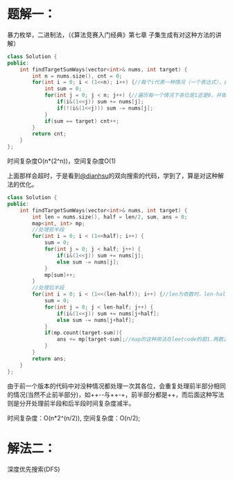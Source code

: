 # 题解一：

暴力枚举，二进制法，（《算法竞赛入门经典》第七章 子集生成有对这种方法的讲解）

```cpp
class Solution {
public:
    int findTargetSumWays(vector<int>& nums, int target) {
        int n = nums.size(), cnt = 0;
        for(int i = 0; i < (1<<n); i++) {//每个i代表一种情况（一个表达式），i的二进制形式中1和0分别表示+和-
            int sum = 0;
            for(int j = 0; j < n; j++) {//遍历每一个情况下各位是1还是0，并做相应的操作
                if(i&(1<<j)) sum += nums[j];
                if(!(i&(1<<j))) sum -= nums[j]; 
            }
            if(sum == target) cnt++;
        }
        return cnt;
    }
};
```

时间复杂度O(n*(2^n))，空间复杂度O(1)

上面那样会超时，于是看到[@dianhsu](/u/dianhsu/)的双向搜索的代码，学到了，算是对这种解法的优化。

```cpp
class Solution {
public:
    int findTargetSumWays(vector<int>& nums, int target) {
    	int len = nums.size(), half = len/2, sum, ans = 0;
        map<int, int> mp;
        //处理前半段
        for(int i = 0; i < (1<<half); i++) {
            sum = 0;
            for(int j = 0; j < half; j++) {
                if(i&(1<<j)) sum += nums[j];
                else sum -= nums[j];
            }
            mp[sum]++;
        }
        //处理后半段
        for(int i = 0; i < (1<<(len-half)); i++) {//len为奇数时，len-half才为后半段的长度
            sum = 0;
            for(int j = 0; j < len-half; j++) {
                if(i&(1<<j)) sum += nums[j+half];
                else sum -= nums[j+half];
            }
            if(mp.count(target-sum)){
				ans += mp[target-sum];//map的这种用法在leetcode的题1.两数之和中就有用到，还是挺巧妙的。
            }
        }
        return ans;
    }
};
```

由于前一个版本的代码中对没种情况都处理一次其各位，会重复处理前半部分相同的情况(当然不止前半部分)，如++--与++-+，前半部分都是++，而后面这种写法则是分开处理前半段和后半段时间复杂度减半。

时间复杂度：O(n*2^(n/2)), 空间复杂度：O(n/2);

# 解法二：

深度优先搜索(DFS)

